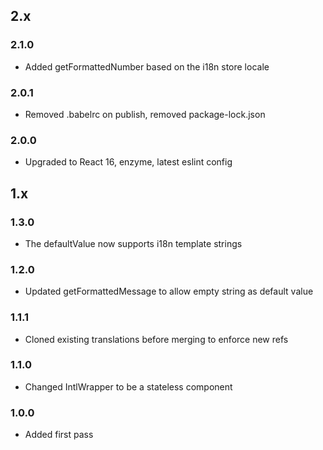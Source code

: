 ## 2.x

### 2.1.0

* Added getFormattedNumber based on the i18n store locale

### 2.0.1

* Removed .babelrc on publish, removed package-lock.json

### 2.0.0

* Upgraded to React 16, enzyme, latest eslint config

## 1.x

### 1.3.0

* The defaultValue now supports i18n template strings

### 1.2.0

* Updated getFormattedMessage to allow empty string as default value

### 1.1.1

* Cloned existing translations before merging to enforce new refs

### 1.1.0

* Changed IntlWrapper to be a stateless component

### 1.0.0

* Added first pass

